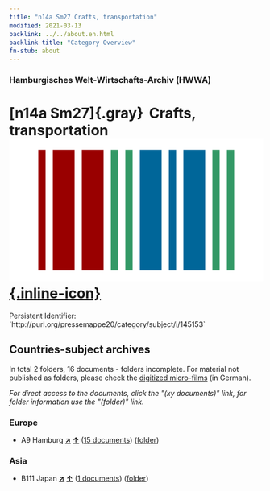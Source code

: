 ```yaml
---
title: "n14a Sm27 Crafts, transportation"
modified: 2021-03-13
backlink: ../../about.en.html
backlink-title: "Category Overview"
fn-stub: about
---
```


### Hamburgisches Welt-Wirtschafts-Archiv (HWWA)

# [n14a Sm27]{.gray}&#8201; Crafts, transportation &#160; [![Wikidata](/images/Wikidata-logo.svg "Wikidata"){.inline-icon}](http://www.wikidata.org/entity/Q104710694)

<div class="hint">Persistent Identifier: `http://purl.org/pressemappe20/category/subject/i/145153`</div>







## Countries-subject archives





In total 2 folders, 16 documents - folders incomplete.
For material not published as folders, please check the [digitized micro-films](/film/h1_sh.de.html) (in German).

_For direct access to the documents, click the "(xy documents)" link, for folder information use the "(folder)" link._



### Europe

- A9 Hamburg [**&nearr;**](../../../geo/i/140905/about.en.html "Hamburg (all folders)") [**&uarr;**](../../../geo/about.en.html#A9 "Country category system") (<a href="https://pm20.zbw.eu/iiifview/folder/sh/140905,145153" title="about: Hamburg : Crafts, transportation" target="_blank">15 documents</a>) ([folder](../../../../folder/sh/1409xx/140905/1451xx/145153/about.en.html))

### Asia

- B111 Japan [**&nearr;**](../../../geo/i/141272/about.en.html "Japan (all folders)") [**&uarr;**](../../../geo/about.en.html#B111 "Country category system") (<a href="https://pm20.zbw.eu/iiifview/folder/sh/141272,145153" title="about: Japan : Crafts, transportation" target="_blank">1 documents</a>) ([folder](../../../../folder/sh/1412xx/141272/1451xx/145153/about.en.html))








